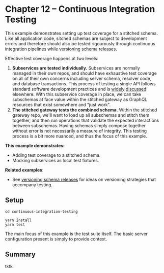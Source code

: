 # Chapter 12 – Continuous Integration Testing

This example demonstrates setting up test coverage for a stitched schema. Like all application code, sitched schemas are subject to development errors and therefore should also be tested rigourously through continuous integration pipelines while [versioning schema releases](../versioning-schema-releases).

Effective test coverage happens at two levels:

1. **Subservices are tested individually.** Subservices are normally managed in their own repos, and should have exhaustive test coverage on all of their own concerns including server schema, resolver code, and database transactions. This process of testing a single API follows standard software development practices and is [widely](https://blog.testproject.io/2020/06/23/testing-graphql-api/) [discussed](https://medium.com/entria/testing-a-graphql-server-using-jest-4e00d0e4980e) elsewhere. With this subservice coverage in place, we can take subschemas at face value within the stitched gateway as GraphQL resources that exist somewhere and "just work".
2. **The stitched gateway tests the combined schema.** Within the stitched gateway repo, we'll want to load up all subschemas and stitch them together, and then run operations that validate the expected interactions between subschemas. Having schemas simply compose together without error is not necessarily a measure of integrity. This testing process is a bit more nuanced, and thus the focus of this example.

**This example demonstrates:**

- Adding test coverage to a stitched schema.
- Mocking subservices as local test fixtures.

**Related examples:**

- See [versioning schema releases](../versioning-schema-releases) for ideas on versioning strategies that accompany testing.

## Setup

```shell
cd continuous-integration-testing

yarn install
yarn test
```

The main focus of this example is the test suite itself. The basic server configuration present is simply to provide context.

## Summary

tktk
